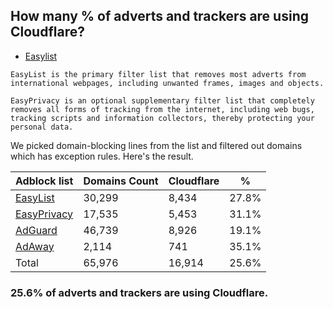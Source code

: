 ## How many % of adverts and trackers are using Cloudflare?


- [Easylist](https://web.archive.org/web/20210516110248/https://easylist.to/)
```
EasyList is the primary filter list that removes most adverts from international webpages, including unwanted frames, images and objects.

EasyPrivacy is an optional supplementary filter list that completely removes all forms of tracking from the internet, including web bugs, tracking scripts and information collectors, thereby protecting your personal data.
```


We picked domain-blocking lines from the list and filtered out domains which has exception rules.
Here's the result.


| Adblock list | Domains Count | Cloudflare | % |
| --- | --- | --- | --- |
| [EasyList](https://easylist.to/easylist/easylist.txt) | 30,299 | 8,434 | 27.8% |
| [EasyPrivacy](https://easylist.to/easylist/easyprivacy.txt) | 17,535 | 5,453 | 31.1% |
| [AdGuard](https://adguardteam.github.io/AdGuardSDNSFilter/Filters/filter.txt) | 46,739 | 8,926 | 19.1% |
| [AdAway](https://raw.githubusercontent.com/AdAway/adaway.github.io/master/hosts.txt) | 2,114 | 741 | 35.1% |
| Total | 65,976 | 16,914 | 25.6% |


### 25.6% of adverts and trackers are using Cloudflare.